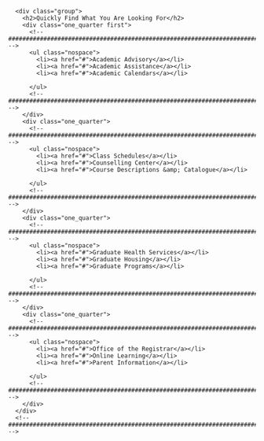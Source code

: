  <!-- ################################################################################################ -->
      <div class="group">
        <h2>Quickly Find What You Are Looking For</h2>
        <div class="one_quarter first"> 
          <!-- ################################################################################################ -->
          <ul class="nospace">
            <li><a href="#">Academic Advisory</a></li>
            <li><a href="#">Academic Assistance</a></li>
            <li><a href="#">Academic Calendars</a></li>
            
          </ul>
          <!-- ################################################################################################ --> 
        </div>
        <div class="one_quarter"> 
          <!-- ################################################################################################ -->
          <ul class="nospace">
            <li><a href="#">Class Schedules</a></li>
            <li><a href="#">Counselling Center</a></li>
            <li><a href="#">Course Descriptions &amp; Catalogue</a></li>
            
          </ul>
          <!-- ################################################################################################ --> 
        </div>
        <div class="one_quarter"> 
          <!-- ################################################################################################ -->
          <ul class="nospace">
            <li><a href="#">Graduate Health Services</a></li>
            <li><a href="#">Graduate Housing</a></li>
            <li><a href="#">Graduate Programs</a></li>
            
          </ul>
          <!-- ################################################################################################ --> 
        </div>
        <div class="one_quarter"> 
          <!-- ################################################################################################ -->
          <ul class="nospace">
            <li><a href="#">Office of the Registrar</a></li>
            <li><a href="#">Online Learning</a></li>
            <li><a href="#">Parent Information</a></li>
            
          </ul>
          <!-- ################################################################################################ --> 
        </div>
      </div>
      <!-- ################################################################################################ -->